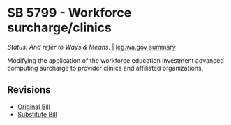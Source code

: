 # SB 5799 - Workforce surcharge/clinics
*Status: And refer to Ways & Means.* | [leg.wa.gov summary](https://app.leg.wa.gov/billsummary?BillNumber=5799&Year=2021)

Modifying the application of the workforce education investment advanced computing surcharge to provider clinics and affiliated organizations.

## Revisions
* [Original Bill](1/)
* [Substitute Bill](S/)